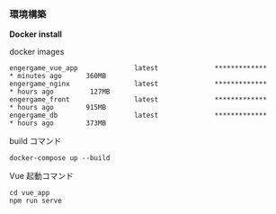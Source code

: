 ### 環境構築 
**Docker install**

docker images
```
engergame_vue_app              latest              *************        * minutes ago      360MB
engergame_nginx                latest              *************        * hours ago         127MB
engergame_front                latest              *************        * hours ago        915MB
engergame_db                   latest              *************        * hours ago        373MB
```

build コマンド
```
docker-compose up --build
```

Vue 起動コマンド
```
cd vue_app
npm run serve
```

